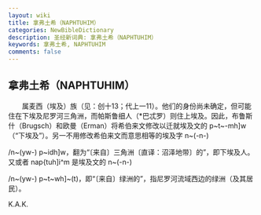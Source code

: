 ```yaml
---
layout: wiki
title: 拿弗土希（NAPHTUHIM）
categories: NewBibleDictionary
description: 圣经新词典: 拿弗土希（NAPHTUHIM）
keywords: 拿弗土希, NAPHTUHIM
comments: false
---
```


## 拿弗土希（NAPHTUHIM）

　　属麦西（埃及）族（见：创十13；代上一11）。他们的身份尚未确定，但可能住在下埃及尼罗河三角洲，而帕斯鲁细人（*巴忒罗）则住上埃及。因此，布鲁斯什（Brugsch）和欧曼（Erman）将希伯来文修改以迁就埃及文的 p~t~-mh]w （“下埃及”）。另一不用修改希伯来文而意思相等的埃及字 n~(-n-)

/n~(yw-) p~idh]w，翻为“〔来自〕三角洲〔直译：沼泽地带〕的”，即下埃及人。又或者 nap{tuh]i^m 是埃及文的 n~(-n-)

/n~(yw-) p~t~wh]~(t)，即“〔来自〕绿洲的”，指尼罗河流域西边的绿洲（及其居民）。

K.A.K.








